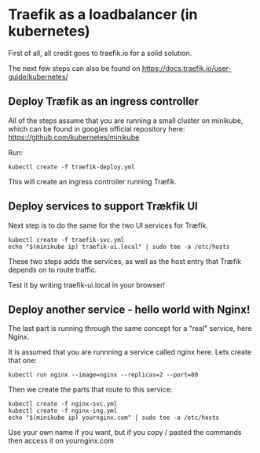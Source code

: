 # Traefik as a loadbalancer (in kubernetes)
First of all, all credit goes to traefik.io for a solid solution.

The next few steps can also be found on https://docs.traefik.io/user-guide/kubernetes/

## Deploy Træfik as an ingress controller
All of the steps assume that you are running a small cluster on minikube, which can be found in googles official repository here: https://github.com/kubernetes/minikube

Run:
```
kubectl create -f traefik-deploy.yml
```

This will create an ingress controller running Træfik.

## Deploy services to support Trækfik UI
Next step is to do the same for the two UI services for Træfik.
```
kubectl create -f traefik-svc.yml
echo "$(minikube ip) traefik-ui.local" | sudo tee -a /etc/hosts
```

These two steps adds the services, as well as the host entry that Træfik depends on to route traffic.

Test it by writing traefik-ui.local in your browser!

## Deploy another service - hello world with Nginx!
The last part is running through the same concept for a "real" service, here Nginx.

It is assumed that you are runnning a service called nginx here. Lets create that one: 
```
kubectl run nginx --image=nginx --replicas=2 --port=80
```
Then we create the parts that route to this service:

```
kubectl create -f nginx-svc.yml
kubectl create -f nginx-ing.yml
echo "$(minikube ip) yournginx.com" | sudo tee -a /etc/hosts
```


Use your own name if you want, but if you copy / pasted the commands then access it on yournginx.com
